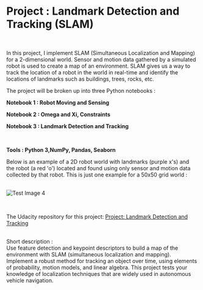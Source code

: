 # Project : Landmark Detection and Tracking (SLAM)
<br />

In this project, I implement SLAM (Simultaneous Localization and Mapping) for a 2-dimensional world. Sensor and motion data gathered by a simulated robot is used to create a map of an environment. SLAM gives us a way to track the location of a robot in the world in real-time and identify the locations of landmarks such as buildings, trees, rocks, etc.
<br />

The project will be broken up into three Python notebooks :
<br />

**Notebook 1 : Robot Moving and Sensing**

**Notebook 2 : Omega and Xi, Constraints**

**Notebook 3 : Landmark Detection and Tracking**

<br />

**Tools : Python 3,NumPy, Pandas, Seaborn**

Below is an example of a 2D robot world with landmarks (purple x's) and the robot (a red 'o') located and found using only sensor and motion data collected by that robot. This is just one example for a 50x50 grid world :
<br />
<br />

![Test Image 4](https://github.com/george-kalitsios/Project-Landmark-Detection-and-Tracking/blob/master/Images/robot_world.png)


<br />

The Udacity repository for this project: [Project: Landmark Detection and Tracking ](https://github.com/udacity/P3_Implement_SLAM)

<br />
Short description :

<br />
Use feature detection and keypoint descriptors to build a map of the environment with SLAM (simultaneous
localization and mapping).
Implement a robust method for tracking an object over time, using elements of probability, motion models,
and linear algebra. This project tests your knowledge of localization techniques that are widely used in
autonomous vehicle navigation.
